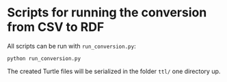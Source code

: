 # Scripts for running the conversion from CSV to RDF

All scripts can be run with `run_conversion.py`:

```
python run_conversion.py
```

The created Turtle files will be serialized in the folder `ttl/` one directory up.